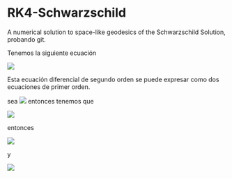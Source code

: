# RK4-Schwarzschild
A numerical solution to space-like geodesics of the Schwarzschild Solution, probando git.

Tenemos la siguiente ecuación

<img src="https://render.githubusercontent.com/render/math?math=u''%2Bu-3\dfrac{r_g}{2}u^2=\dfrac{1}{\lambda}">

Esta ecuación diferencial de segundo orden se puede expresar como dos ecuaciones de primer orden.

sea <img src="https://render.githubusercontent.com/render/math?math=u'(t)=y(t)"> entonces tenemos que 

<img src="https://render.githubusercontent.com/render/math?math=y'=\dfrac{1}{\lambda}-u%2B3\dfrac{r_g}{2}u^2">

entonces

<img src="https://render.githubusercontent.com/render/math?math=y_{n%2B1}=y_n%2B\dfrac{1}{6}\left(l_0%2B2l_1%2B2l_2%2Bl_3\right)">

y

<img src="https://render.githubusercontent.com/render/math?math=u_{n%2B1}=u_n\frac{1}{6}\left(k_0%2B2k_1%2B2k_2%2Bk_3\right)">


